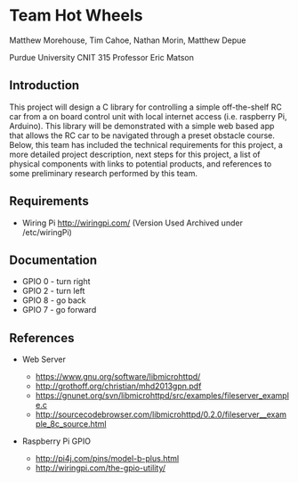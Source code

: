 # Team Hot Wheels
Matthew Morehouse, Tim Cahoe, Nathan Morin, Matthew Depue

Purdue University CNIT 315
Professor Eric Matson

## Introduction

This project will design a C library for controlling a simple off-the-shelf RC car from a on board control unit with local internet access (i.e. raspberry Pi, Arduino).  This library will be demonstrated with a simple web based app that allows the RC car to be navigated through a preset obstacle course.  Below, this team has included the technical requirements for this project, a more detailed project description, next steps for this project, a list of physical components with links to potential products, and references to some preliminary research performed by this team.

## Requirements
* Wiring Pi http://wiringpi.com/ (Version Used Archived under <root>/etc/wiringPi)

## Documentation
* GPIO 0 - turn right
* GPIO 2 - turn left
* GPIO 8 - go back
* GPIO 7 - go forward

## References

* Web Server
  - https://www.gnu.org/software/libmicrohttpd/
  - http://grothoff.org/christian/mhd2013gpn.pdf
  - https://gnunet.org/svn/libmicrohttpd/src/examples/fileserver_example.c
  - http://sourcecodebrowser.com/libmicrohttpd/0.2.0/fileserver__example_8c_source.html

* Raspberry Pi GPIO
  - http://pi4j.com/pins/model-b-plus.html
  - http://wiringpi.com/the-gpio-utility/
